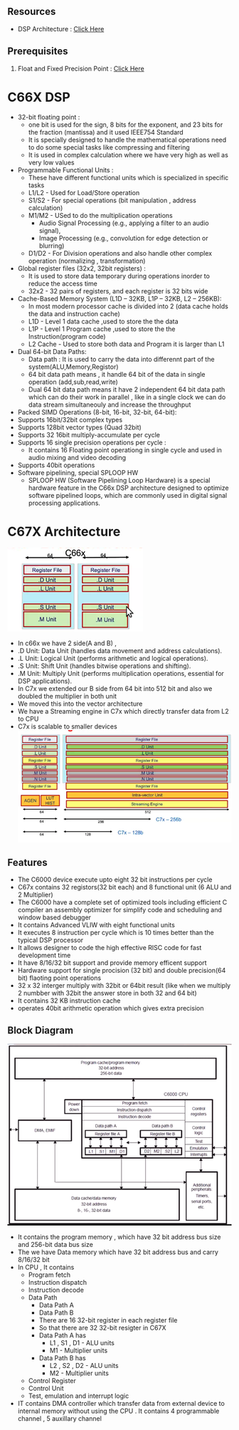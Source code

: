 ## Resources 
* DSP Architecture : [Click Here](https://www.youtube.com/watch?v=0Y78c9cLdvA&list=LL&index=27)

## Prerequisites
1. Float and Fixed Precision Point : <a href="./floating_and_fixed.md">Click Here</a> 
# C66X DSP
* 32-bit floating point : 
    * one bit is used for the sign, 8 bits for the exponent, and 23 bits for the fraction (mantissa) and it used IEEE754 Standard
    * It is specially designed to handle the mathematical operations need to do some special tasks like compressing and filtering      
    * It is used in complex calculation where we have very high as well as very low values
* Programmable Functional Units :
    * These have different functional units which is specialized in specific tasks
    * L1/L2 - Used for Load/Store operation
    * S1/S2 - For special operations (bit manipulation , address calculation)
    * M1/M2 - USed to do the multiplication operations
        * Audio Signal Processing (e.g., applying a filter to an audio signal),
        * Image Processing (e.g., convolution for edge detection or blurring)
    * D1/D2 - For Division operations and also handle other complex operation (normalizing , transformation)
* Global register files (32x2, 32bit registers) : 
    * It is used to store data temporary during operations inorder to reduce the access time
    * 32x2 - 32 pairs of registers, and each register is 32 bits wide
* Cache-Based Memory System (L1D – 32KB, L1P – 32KB, L2 – 256KB):
    * In most modern processor cache is divided into 2 (data cache holds the data and instruction cache)
    * L1D - Level 1 data cache ,used to store the  the data
    * L1P - Level 1 Program cache ,used to store the  the Instruction(program code)
    * L2 Cache - Used to store both data and Program it is larger than L1
* Dual 64-bit Data Paths:
    * Data path : It is used to carry the data into differennt part of the system(ALU,Memory,Registor)
    * 64 bit data path means , it handle 64 bit of the data in single operation (add,sub,read,write)
    * Dual 64 bit data path means it have 2 independent 64 bit data path which can do their work in parallel , like in a single clock we can do data stream simultaneouly and increase the throughput
* Packed SIMD Operations (8-bit, 16-bit, 32-bit, 64-bit):
* Supports 16bit/32bit complex types
* Supports 128bit vector types (Quad 32bit)
* Supports 32 16bit multiply-accumulate per cycle
* Supports 16 single precision operations per cycle :
    * It contains 16 Floating point operationg in single cycle and used in audio mixing and video decoding
* Supports 40bit operations
* Software pipelining, special SPLOOP HW 
    * SPLOOP HW (Software Pipelining Loop Hardware) is a special hardware feature in the C66x DSP architecture designed to optimize software pipelined loops, which are commonly used in digital signal processing applications.

# C67X Architecture
![alt text](image-7.png)
* In c66x we have 2 side(A and B) , 
* .D Unit: Data Unit (handles data movement and address calculations).
* .L Unit: Logical Unit (performs arithmetic and logical operations).
* .S Unit: Shift Unit (handles bitwise operations and shifting).
* .M Unit: Multiply Unit (performs multiplication operations, essential for DSP applications).
* In C7x we extended our B side from 64 bit into 512 bit and also we doubled the multiplier in both unit
* We moved this into the vector architecture 
* We have a Streaming engine in C7x which directly transfer data from L2 to CPU
* C7x is scalable to smaller devices
![alt text](image-8.png)
## Features 
* The C6000 device execute upto eight 32 bit instructions per cycle
* C67x contains 32 registors(32 bit each) and 8 functional unit (6 ALU and 2 Multiplier)
* The C6000 have a complete set of optimized tools including efficient C compiler an assembly optimizer for simplify code and scheduling and window based debugger
* It contains Advanced VLIW with eight functional units
* It executes 8 instruction per cycle which is 10 times better than the typical DSP processor
* It allows designer to code the high effective RISC code for fast development time
* It have 8/16/32 bit support and provide memory efficent support
* Hardware support for single procision (32 bit) and double precision(64 bit) flaoting point operations
* 32 x 32 interger multiply with 32bit or 64bit result (like when we multiply 2 numbber with 32bit the answer store in both 32 and 64 bit)
* It contains 32 KB instruction cache
* operates 40bit arithmetic operation which gives extra precision
## Block Diagram
![alt text](image-9.png)
* It contains the program memory , which have 32 bit address bus size and 256-bit data bus size
* The we have Data memory which have 32 bit address bus and carry 8/16/32 bit
* In CPU , It contains
    * Program fetch
    * Instruction dispatch
    * Instruction decode
    * Data Path 
        * Data Path A
        * Data Path B
        * There are 16 32-bit register in each register file
        * So that there are 32 32-bit resigter in C67X
        * Data Path A  has
            * L1 , S1 , D1 - ALU units
            * M1 - Multiplier units
        * Data Path B  has
            * L2 , S2 , D2 - ALU units
            * M2 - Multiplier units
    * Control Register
    * Control Unit
    * Test, emulation  and interrupt logic
* IT contains DMA controller which transfer data from external device to internal memory without using the CPU . It contains 4 programmable channel , 5 auxillary channel
